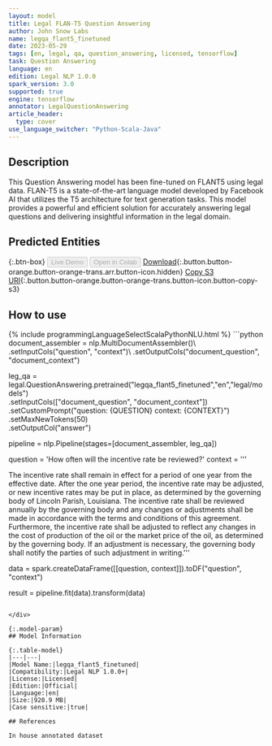 ```yaml
---
layout: model
title: Legal FLAN-T5 Question Answering
author: John Snow Labs
name: legqa_flant5_finetuned
date: 2023-05-29
tags: [en, legal, qa, question_answering, licensed, tensorflow]
task: Question Answering
language: en
edition: Legal NLP 1.0.0
spark_version: 3.0
supported: true
engine: tensorflow
annotator: LegalQuestionAnswering
article_header:
  type: cover
use_language_switcher: "Python-Scala-Java"
---
```


## Description

This Question Answering model has been fine-tuned on FLANT5 using legal data. FLAN-T5 is a state-of-the-art language model developed by Facebook AI that utilizes the T5 architecture for text generation tasks. This model provides a powerful and efficient solution for accurately answering legal questions and delivering insightful information in the legal domain.

## Predicted Entities



{:.btn-box}
<button class="button button-orange" disabled>Live Demo</button>
<button class="button button-orange" disabled>Open in Colab</button>
[Download](https://s3.amazonaws.com/auxdata.johnsnowlabs.com/legal/models/legqa_flant5_finetuned_en_1.0.0_3.0_1685371188640.zip){:.button.button-orange.button-orange-trans.arr.button-icon.hidden}
[Copy S3 URI](s3://auxdata.johnsnowlabs.com/legal/models/legqa_flant5_finetuned_en_1.0.0_3.0_1685371188640.zip){:.button.button-orange.button-orange-trans.button-icon.button-copy-s3}

## How to use



<div class="tabs-box" markdown="1">
{% include programmingLanguageSelectScalaPythonNLU.html %}
```python
document_assembler = nlp.MultiDocumentAssembler()\
    .setInputCols("question", "context")\
    .setOutputCols("document_question", "document_context")

leg_qa = legal.QuestionAnswering.pretrained("legqa_flant5_finetuned","en","legal/models")\
    .setInputCols(["document_question", "document_context"])\
    .setCustomPrompt("question: {QUESTION} context: {CONTEXT}")\
    .setMaxNewTokens(50)\
    .setOutputCol("answer")

pipeline = nlp.Pipeline(stages=[document_assembler, leg_qa])

question = 'How often will the incentive rate be reviewed?'
context = '''

The incentive rate shall remain in effect for a period of one year from the effective date. After the one year period, the incentive rate may be adjusted, or new incentive rates may be put in place, as determined by the governing body of Lincoln Parish, Louisiana. 
The incentive rate shall be reviewed annually by the governing body and any changes or adjustments shall be made in accordance with the terms and conditions of this agreement. Furthermore, the incentive rate shall be adjusted to reflect any changes in the cost of production of the oil or the market price of the oil, as determined by the governing body.
If an adjustment is necessary, the governing body shall notify the parties of such adjustment in writing.'''

data = spark.createDataFrame([[question, context]]).toDF("question", "context")

result = pipeline.fit(data).transform(data)
```

</div>

{:.model-param}
## Model Information

{:.table-model}
|---|---|
|Model Name:|legqa_flant5_finetuned|
|Compatibility:|Legal NLP 1.0.0+|
|License:|Licensed|
|Edition:|Official|
|Language:|en|
|Size:|920.9 MB|
|Case sensitive:|true|

## References

In house annotated dataset